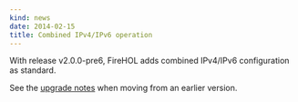 ```yaml
---
kind: news
date: 2014-02-15
title: Combined IPv4/IPv6 operation
---
```


With release v2.0.0-pre6, FireHOL adds combined IPv4/IPv6 configuration
as standard.

See the [upgrade notes](/upgrade/) when moving from an earlier version.
